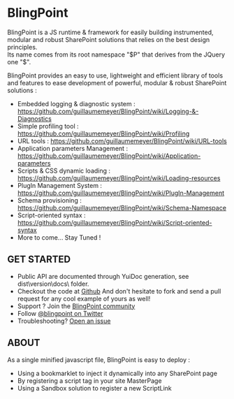 # BlingPoint

BlingPoint is a JS runtime &amp; framework for easily building instrumented, modular and robust SharePoint solutions that relies on the best design principles.  
Its name comes from its root namespace "$P" that derives from the JQuery one "$".

BlingPoint provides an easy to use, lightweight and efficient library of tools and features to ease development of powerful, modular &amp; robust SharePoint solutions :

- Embedded logging &amp; diagnostic system : https://github.com/guillaumemeyer/BlingPoint/wiki/Logging-&-Diagnostics
- Simple profiling tool : https://github.com/guillaumemeyer/BlingPoint/wiki/Profiling
- URL tools : https://github.com/guillaumemeyer/BlingPoint/wiki/URL-tools
- Application parameters Management : https://github.com/guillaumemeyer/BlingPoint/wiki/Application-parameters
- Scripts & CSS dynamic loading : https://github.com/guillaumemeyer/BlingPoint/wiki/Loading-resources
- PlugIn Management System : https://github.com/guillaumemeyer/BlingPoint/wiki/PlugIn-Management
- Schema provisioning : https://github.com/guillaumemeyer/BlingPoint/wiki/Schema-Namespace
- Script-oriented syntax : https://github.com/guillaumemeyer/BlingPoint/wiki/Script-oriented-syntax
- More to come... Stay Tuned !

## GET STARTED
- Public API are documented through YuiDoc generation, see dist\version\docs\ folder.
- Checkout the code at <a href='https://github.com/guillaumemeyer/BlingPoint'>Github</a>
And don't hesitate to fork and send a pull request for any cool example of yours as well!
- Support ? Join the <a href='https://www.yammer.com/blingpoint'>BlingPoint community</a>
- Follow <a href='https://twitter.com/blingpoint'>@blingpoint on Twitter</a> 
- Troubleshooting? <a href='https://github.com/guillaumemeyer/BlingPoint/issues/new'>Open an issue</a>

## ABOUT
As a single minified javascript file, BlingPoint is easy to deploy :
- Using a bookmarklet to inject it dynamically into any SharePoint page
- By registering a script tag in your site MasterPage
- Using a Sandbox solution to register a new ScriptLink

